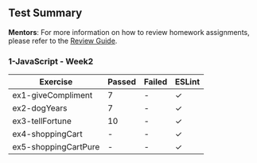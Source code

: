 ## Test Summary

**Mentors**: For more information on how to review homework assignments, please refer to the [Review Guide](https://github.com/HackYourFuture/mentors/blob/main/assignment-support/review-guide.md).

### 1-JavaScript - Week2

|       Exercise       | Passed | Failed | ESLint |
|----------------------|--------|--------|--------|
| ex1-giveCompliment   |   7    |   -    |   ✓    |
| ex2-dogYears         |   7    |   -    |   ✓    |
| ex3-tellFortune      |   10   |   -    |   ✓    |
| ex4-shoppingCart     |   -    |   -    |   ✓    |
| ex5-shoppingCartPure |   -    |   -    |   ✓    |
